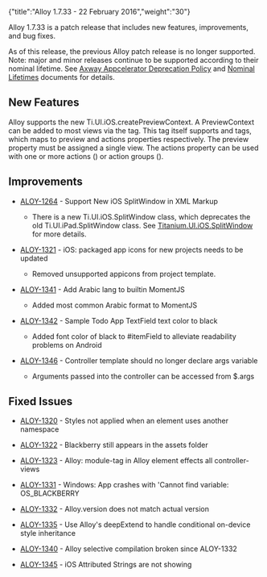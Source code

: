 {"title":"Alloy 1.7.33 - 22 February 2016","weight":"30"} 

Alloy 1.7.33 is a patch release that includes new features, improvements, and bug fixes.

As of this release, the previous Alloy patch release is no longer supported. Note: major and minor releases continue to be supported according to their nominal lifetime. See [Axway Appcelerator Deprecation Policy](/docs/appc/AMPLIFY_Appcelerator_Services_Overview/Axway_Appcelerator_Deprecation_Policy/) and [Nominal Lifetimes](/docs/appc/AMPLIFY_Appcelerator_Services_Overview/Axway_Appcelerator_Product_Lifecycle/#NominalLifetimes) documents for details.

## New Features

Alloy supports the new Ti.UI.iOS.createPreviewContext. A PreviewContext can be added to most views via the <PreviewContext> tag. This tag itself supports <Preview> and <Actions> tags, which maps to preview and actions properties respectively. The preview property must be assigned a single view. The actions property can be used with one or more actions (<Action>) or action groups (<ActionGroup>).

## Improvements

*   [ALOY-1264](https://jira.appcelerator.org/browse/ALOY-1264) - Support New iOS SplitWindow in XML Markup
    
    *   There is a new Ti.UI.iOS.SplitWindow class, which deprecates the old Ti.UI.iPad.SplitWindow class. See [Titanium.UI.iOS.SplitWindow](#!/api/Titanium.UI.iOS.SplitWindow) for more details.
        
*   [ALOY-1321](https://jira.appcelerator.org/browse/ALOY-1321) - iOS: packaged app icons for new projects needs to be updated
    
    *   Removed unsupported appicons from project template.
        
*   [ALOY-1341](https://jira.appcelerator.org/browse/ALOY-1341) - Add Arabic lang to builtin MomentJS
    
    *   Added most common Arabic format to MomentJS
        
*   [ALOY-1342](https://jira.appcelerator.org/browse/ALOY-1342) - Sample Todo App TextField text color to black
    
    *   Added font color of black to #itemField to alleviate readability problems on Android
        
*   [ALOY-1346](https://jira.appcelerator.org/browse/ALOY-1346) - Controller template should no longer declare args variable
    
    *   Arguments passed into the controller can be accessed from $.args
        

## Fixed Issues

*   [ALOY-1320](https://jira.appcelerator.org/browse/ALOY-1320) - Styles not applied when an element uses another namespace
    
*   [ALOY-1322](https://jira.appcelerator.org/browse/ALOY-1322) - Blackberry still appears in the assets folder
    
*   [ALOY-1323](https://jira.appcelerator.org/browse/ALOY-1323) - Alloy: module-tag in Alloy element effects all controller-views
    
*   [ALOY-1331](https://jira.appcelerator.org/browse/ALOY-1331) - Windows: App crashes with 'Cannot find variable: OS\_BLACKBERRY
    
*   [ALOY-1332](https://jira.appcelerator.org/browse/ALOY-1332) - Alloy.version does not match actual version
    
*   [ALOY-1335](https://jira.appcelerator.org/browse/ALOY-1335) - Use Alloy's deepExtend to handle conditional on-device style inheritance
    
*   [ALOY-1340](https://jira.appcelerator.org/browse/ALOY-1340) - Alloy selective compilation broken since ALOY-1332
    
*   [ALOY-1345](https://jira.appcelerator.org/browse/ALOY-1345) - iOS Attributed Strings are not showing